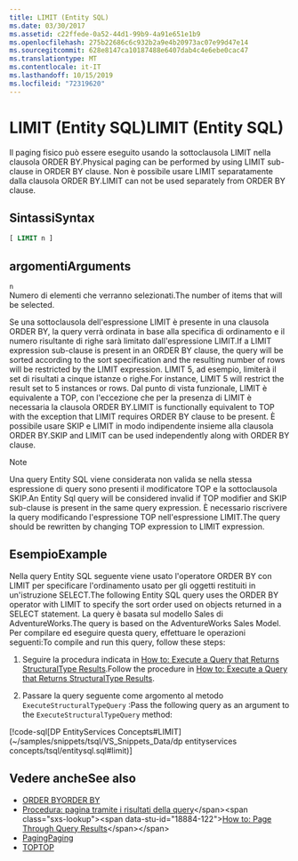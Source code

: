 ```yaml
---
title: LIMIT (Entity SQL)
ms.date: 03/30/2017
ms.assetid: c22ffede-0a52-44d1-99b9-4a91e651e1b9
ms.openlocfilehash: 275b22686c6c932b2a9e4b20973ac07e99d47e14
ms.sourcegitcommit: 628e8147ca10187488e6407dab4c4e6ebe0cac47
ms.translationtype: MT
ms.contentlocale: it-IT
ms.lasthandoff: 10/15/2019
ms.locfileid: "72319620"
---
```

# <a name="limit-entity-sql"></a><span data-ttu-id="18884-102">LIMIT (Entity SQL)</span><span class="sxs-lookup"><span data-stu-id="18884-102">LIMIT (Entity SQL)</span></span>
<span data-ttu-id="18884-103">Il paging fisico può essere eseguito usando la sottoclausola LIMIT nella clausola ORDER BY.</span><span class="sxs-lookup"><span data-stu-id="18884-103">Physical paging can be performed by using LIMIT sub-clause in ORDER BY clause.</span></span> <span data-ttu-id="18884-104">Non è possibile usare LIMIT separatamente dalla clausola ORDER BY.</span><span class="sxs-lookup"><span data-stu-id="18884-104">LIMIT can not be used separately from ORDER BY clause.</span></span>  
  
## <a name="syntax"></a><span data-ttu-id="18884-105">Sintassi</span><span class="sxs-lookup"><span data-stu-id="18884-105">Syntax</span></span>  
  
```sql  
[ LIMIT n ]  
```  
  
## <a name="arguments"></a><span data-ttu-id="18884-106">argomenti</span><span class="sxs-lookup"><span data-stu-id="18884-106">Arguments</span></span>  
 `n`  
 <span data-ttu-id="18884-107">Numero di elementi che verranno selezionati.</span><span class="sxs-lookup"><span data-stu-id="18884-107">The number of items that will be selected.</span></span>  
  
 <span data-ttu-id="18884-108">Se una sottoclausola dell'espressione LIMIT è presente in una clausola ORDER BY, la query verrà ordinata in base alla specifica di ordinamento e il numero risultante di righe sarà limitato dall'espressione LIMIT.</span><span class="sxs-lookup"><span data-stu-id="18884-108">If a LIMIT expression sub-clause is present in an ORDER BY clause, the query will be sorted according to the sort specification and the resulting number of rows will be restricted by the LIMIT expression.</span></span> <span data-ttu-id="18884-109">LIMIT 5, ad esempio, limiterà il set di risultati a cinque istanze o righe.</span><span class="sxs-lookup"><span data-stu-id="18884-109">For instance, LIMIT 5 will restrict the result set to 5 instances or rows.</span></span> <span data-ttu-id="18884-110">Dal punto di vista funzionale, LIMIT è equivalente a TOP, con l'eccezione che per la presenza di LIMIT è necessaria la clausola ORDER BY.</span><span class="sxs-lookup"><span data-stu-id="18884-110">LIMIT is functionally equivalent to TOP with the exception that LIMIT requires ORDER BY clause to be present.</span></span> <span data-ttu-id="18884-111">È possibile usare SKIP e LIMIT in modo indipendente insieme alla clausola ORDER BY.</span><span class="sxs-lookup"><span data-stu-id="18884-111">SKIP and LIMIT can be used independently along with ORDER BY clause.</span></span>  
  
> [!NOTE]
> <span data-ttu-id="18884-112">Una query Entity SQL viene considerata non valida se nella stessa espressione di query sono presenti il modificatore TOP e la sottoclausola SKIP.</span><span class="sxs-lookup"><span data-stu-id="18884-112">An Entity Sql query will be considered invalid if TOP modifier and SKIP sub-clause is present in the same query expression.</span></span> <span data-ttu-id="18884-113">È necessario riscrivere la query modificando l'espressione TOP nell'espressione LIMIT.</span><span class="sxs-lookup"><span data-stu-id="18884-113">The query should be rewritten by changing TOP expression to LIMIT expression.</span></span>  
  
## <a name="example"></a><span data-ttu-id="18884-114">Esempio</span><span class="sxs-lookup"><span data-stu-id="18884-114">Example</span></span>  
 <span data-ttu-id="18884-115">Nella query Entity SQL seguente viene usato l'operatore ORDER BY con LIMIT per specificare l'ordinamento usato per gli oggetti restituiti in un'istruzione SELECT.</span><span class="sxs-lookup"><span data-stu-id="18884-115">The following Entity SQL query uses the ORDER BY operator with LIMIT to specify the sort order used on objects returned in a SELECT statement.</span></span> <span data-ttu-id="18884-116">La query è basata sul modello Sales di AdventureWorks.</span><span class="sxs-lookup"><span data-stu-id="18884-116">The query is based on the AdventureWorks Sales Model.</span></span> <span data-ttu-id="18884-117">Per compilare ed eseguire questa query, effettuare le operazioni seguenti:</span><span class="sxs-lookup"><span data-stu-id="18884-117">To compile and run this query, follow these steps:</span></span>  
  
1. <span data-ttu-id="18884-118">Seguire la procedura indicata in [How to: Execute a Query that Returns StructuralType Results](../how-to-execute-a-query-that-returns-structuraltype-results.md).</span><span class="sxs-lookup"><span data-stu-id="18884-118">Follow the procedure in [How to: Execute a Query that Returns StructuralType Results](../how-to-execute-a-query-that-returns-structuraltype-results.md).</span></span>  
  
2. <span data-ttu-id="18884-119">Passare la query seguente come argomento al metodo `ExecuteStructuralTypeQuery` :</span><span class="sxs-lookup"><span data-stu-id="18884-119">Pass the following query as an argument to the `ExecuteStructuralTypeQuery` method:</span></span>  
  
 [!code-sql[DP EntityServices Concepts#LIMIT](~/samples/snippets/tsql/VS_Snippets_Data/dp entityservices concepts/tsql/entitysql.sql#limit)]  
  
## <a name="see-also"></a><span data-ttu-id="18884-120">Vedere anche</span><span class="sxs-lookup"><span data-stu-id="18884-120">See also</span></span>

- [<span data-ttu-id="18884-121">ORDER BY</span><span class="sxs-lookup"><span data-stu-id="18884-121">ORDER BY</span></span>](order-by-entity-sql.md)
- <span data-ttu-id="18884-122">[Procedura: pagina tramite i risultati della query](https://docs.microsoft.com/previous-versions/dotnet/netframework-4.0/bb738702(v=vs.100))</span><span class="sxs-lookup"><span data-stu-id="18884-122">[How to: Page Through Query Results](https://docs.microsoft.com/previous-versions/dotnet/netframework-4.0/bb738702(v=vs.100))</span></span>
- [<span data-ttu-id="18884-123">Paging</span><span class="sxs-lookup"><span data-stu-id="18884-123">Paging</span></span>](paging-entity-sql.md)
- [<span data-ttu-id="18884-124">TOP</span><span class="sxs-lookup"><span data-stu-id="18884-124">TOP</span></span>](top-entity-sql.md)
